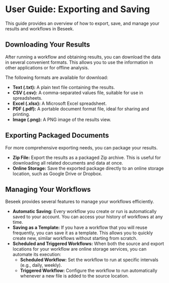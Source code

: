 # User Guide: Exporting and Saving

This guide provides an overview of how to export, save, and manage your results and workflows in Beseek.

## Downloading Your Results

After running a workflow and obtaining results, you can download the data in several convenient formats. This allows you to use the information in other applications or for offline analysis.

The following formats are available for download:
*   **Text (.txt):** A plain text file containing the results.
*   **CSV (.csv):** A comma-separated values file, suitable for use in spreadsheets.
*   **Excel (.xlsx):** A Microsoft Excel spreadsheet.
*   **PDF (.pdf):** A portable document format file, ideal for sharing and printing.
*   **Image (.png):** A PNG image of the results view.

## Exporting Packaged Documents

For more comprehensive exporting needs, you can package your results.

*   **Zip File:** Export the results as a packaged Zip archive. This is useful for downloading all related documents and data at once.
*   **Online Storage:** Save the exported package directly to an online storage location, such as Google Drive or Dropbox.

## Managing Your Workflows

Beseek provides several features to manage your workflows efficiently.

*   **Automatic Saving:** Every workflow you create or run is automatically saved to your account. You can access your history of workflows at any time.
*   **Saving as a Template:** If you have a workflow that you will reuse frequently, you can save it as a template. This allows you to quickly create new, similar workflows without starting from scratch.
*   **Scheduled and Triggered Workflows:** When both the source and export locations for your workflow are online storage services, you can automate its execution:
    *   **Scheduled Workflow:** Set the workflow to run at specific intervals (e.g., daily, weekly).
    *   **Triggered Workflow:** Configure the workflow to run automatically whenever a new file is added to the source location.